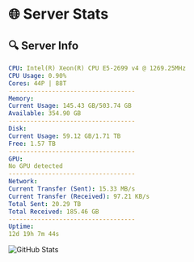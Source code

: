 # 🌐 Server Stats
## 🔍 Server Info
```yaml
CPU: Intel(R) Xeon(R) CPU E5-2699 v4 @ 1269.25MHz
CPU Usage: 0.90%
Cores: 44P | 88T
-----------------------------------
Memory:
Current Usage: 145.43 GB/503.74 GB
Available: 354.90 GB
-----------------------------------
Disk:
Current Usage: 59.12 GB/1.71 TB
Free: 1.57 TB
-----------------------------------
GPU:
No GPU detected
-----------------------------------
Network:
Current Transfer (Sent): 15.33 MB/s
Current Transfer (Received): 97.21 KB/s
Total Sent: 20.29 TB
Total Received: 185.46 GB
-----------------------------------
Uptime:
12d 19h 7m 44s
```
![GitHub Stats](https://img.shields.io/badge/Updated-2025-03-20_16:30:34-blue)